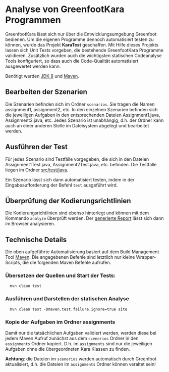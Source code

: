 Analyse von GreenfootKara Programmen
====================================

GreenfootKara lässt sich nur über die Entwicklungsumgebung Greenfoot bedienen. Um die eigenen 
Programme dennoch automatisiert testen zu können, wurde das Projekt **KaraTest** geschaffen. 
Mit Hilfe dieses Projekts lassen sich Unit Tests vorgeben, die bestehende GreenfootKara
Programme validieren. Zusätzlich wurden auch die wichtigsten statischen Codeanalyse Tools 
konfiguriert, so dass auch die Code-Qualität automatisiert ausgewertet werden kann.

Benötigt werden [JDK 8](http://www.java.com) und [Maven](http://maven.apache.org/).

## Bearbeiten der Szenarien

Die Szenarien befinden sich im Ordner `scenarios`. Sie tragen die Namen assignment1, assignment2, etc.
In den einzelnen Szenarien befinden sich die jeweiligen Aufgaben in den entsprechenden Dateien Assignment1.java,
Assignment2.java, etc. Jedes Szenario ist unabhängig, d.h. der Ordner kann auch an einer anderen Stelle im Dateisystem
abgelegt und bearbeitet werden.

## Ausführen der Test 

Für jedes Szenario sind Testfälle vorgegeben, die sich in den Dateien Assignment1Test.java, Assignment2Test.java, etc.
befinden. Die Testfälle liegen im Ordner [src/test/java](../master/src/test/java). 
 
Ein Szenario lässt sich dann automatisiert testen, indem in der Eingabeaufforderung der Befehl `test` ausgeführt wird.

## Überprüfung der Kodierungsrichtlinien 

Die Kodierungsrichtlinien sind ebenso hinterlegt und können mit dem Kommando `analyze` überprüft werden.
Der [generierte Report](target/site/index.html) lässt sich dann im Browser analysieren. 

## Technische Details

Die oben aufgeführte Automatisierung basiert auf dem Build Management Tool [Maven](http://maven.apache.org/). 
Die angegebenen Befehle sind letztlich nur kleine Wrapper-Scripts, die die folgenden Maven Befehle aufrufen.

### Übersetzen der Quellen und Start der Tests:

```
  mvn clean test
```

### Ausführen und Darstellen der statischen Analyse

```
  mvn clean test -Dmaven.test.failure.ignore=true site
```

### Kopie der Aufgaben im Ordner assignments

Damit nur die tatsächlichen Aufgaben validiert werden, werden diese bei jedem Maven Aufruf zunächst aus dem
`scenerios` Ordner in den `assignments` Ordner kopiert. D.h. im `assignments` sind nur die jeweiligen Aufgaben ohne die
übergeordneten Kara Klassen zu finden. 

**Achtung**: die Dateien im `scenerios` werden automatisch durch Greenfoot aktualisiert, d.h. die Dateien im 
`assignments` Ordner können veraltet sein!